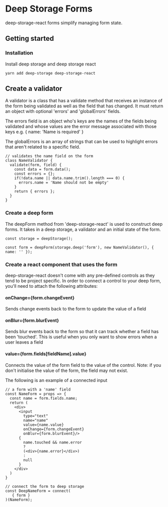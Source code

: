# Deep Storage Forms

deep-storage-react forms simplify managing form state. 

## Getting started

### Installation

Install deep storage and deep storage react

```
yarn add deep-storage deep-storage-react
```

## Create a validator

A validator is a class that has a validate method that receives an instance of the form being validated as well as the field that has changed. It must return an object with optional 'errors' and 'globalErrors' fields.

The errors field is an object who's keys are the names of the fields being validated and whose values are the error message associated with those keys e.g. { name: 'Name is required' }

The globalErrors is an array of strings that can be used to highlight errors that aren't related to a specific field.

```
// validates the name field on the form
class NameValidator {
  validate(form, field) {
    const data = form.data();
    const errors = {};
    if(!data.name || data.name.trim().length === 0) {
      errors.name = 'Name should not be empty'
    }
    return { errors };
  }
}
```

### Create a deep form

The deepForm method from 'deep-storage-react' is used to construct deep forms. It takes in a deep storage, a validator and an initial state of the form.

```
const storage = deepStorage();

const form = deepForm(storage.deep('form'), new NameValidator(), { name: '' });
```

### Create a react component that uses the form

deep-storage-react doesn't come with any pre-defined controls as they tend to be project specific. In order to connect a control to your deep form, you'll need to attach the following attributes:

#### onChange={form.changeEvent}

Sends change events back to the form to update the value of a field

#### onBlur={form.blurEvent}

Sends blur events back to the form so that it can track whether a field has been 'touched'. This is useful when you only want to show errors when a user leaves a field

#### value={form.fields\[fieldName\].value}

Connects the value of the form field to the value of the control. Note: if you don't initialise the value of the form, the field may not exist.

The following is an example of a connected input

```
// a form with a 'name' field
const NameForm = props => {
  const name = form.fields.name;
  return (
    <div>
      <input
        type="text"
        name="name"
        value={name.value}
        onChange={form.changeEvent}
        onBlur={form.blurEvent}/>
      {
        name.touched && name.error
        ?
        (<div>{name.error}</div>)
        :
        null
      }
    </div>
  )
}

// connect the form to deep storage
const DeepNameForm = connect(
   { form }
)(NameForm);
```



